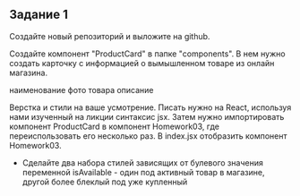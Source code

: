 ## Задание 1

Создайте новый репозиторий и выложите на github.

Создайте компонент "ProductCard" в папке "components". В нем нужно создать карточку с информацией о вымышленном товаре из онлайн магазина.

наименование
фото товара
описание

Верстка и стили на ваше усмотрение. Писать нужно на React, используя нами изученный на ликции синтаксис jsx. Затем нужно импортировать компонент ProductCard в компонент Homework03, где переиспользовать его несколько раз. В index.jsx отобразить компонент Homework03.

* Сделайте два набора стилей зависящих от булевого значения переменной isAvailable - один под активный товар в магазине, другой более блеклый под уже купленный



